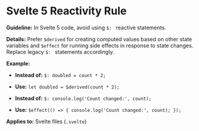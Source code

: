 # Svelte 5 Reactivity Rule

**Guideline:** In Svelte 5 code, avoid using `$: ` reactive statements.

**Details:**
Prefer `$derived` for creating computed values based on other state variables and `$effect` for running side effects in response to state changes. Replace legacy `$: ` statements accordingly.

**Example:**

- **Instead of:** `$: doubled = count * 2;`
- **Use:** `let doubled = $derived(count * 2);`

- **Instead of:** `$: console.log('Count changed:', count);`
- **Use:** `$effect(() => { console.log('Count changed:', count); });`

**Applies to:** Svelte files (`.svelte`)
